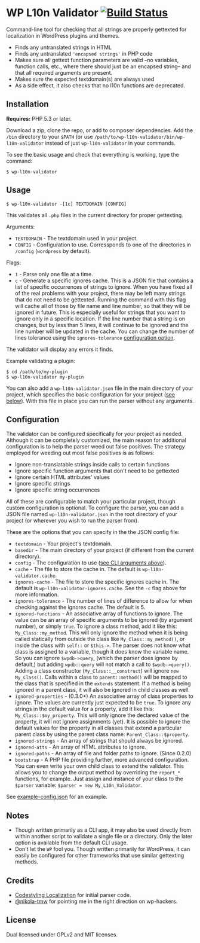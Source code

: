 WP L10n Validator [![Build Status](https://travis-ci.org/JDGrimes/wp-l10n-validator.png?branch=master)](https://travis-ci.org/JDGrimes/wp-l10n-validator)
=================

Command-line tool for checking that all strings are properly gettexted for localization in WordPress plugins and themes.

* Finds any untranslated strings in HTML
* Finds any untranslated `'encapsed strings'` in PHP code
* Makes sure all gettext function parameters are valid –no variables, function
  calls, etc., where there should just be an encapsed string– and that all required
  arguments are present.
* Makes sure the expected textdomain(s) are always used
* As a side effect, it also checks that no l10n functions are deprecated.

Installation
------------

**Requires:** PHP 5.3 or later.

Download a zip, clone the repo, or add to composer dependencies. Add the `/bin` directory to your `$PATH` (or use
`/path/to/wp-l10n-validator/bin/wp-l10n-validator` instead of just `wp-l10n-validator`
in your commands.

To see the basic usage and check that everything is working, type the command:

`$ wp-l10n-validator`

Usage
-----

`$ wp-l10n-validator -[1c] TEXTDOMAIN [CONFIG]`

This validates all `.php` files in the current directory for proper gettexting.

Arguments:
 * `TEXTDOMAIN` - The textdomain used in your project.
 * `CONFIG` - Configuration to use. Corressponds to one of the directories in `/config` (`wordpress` by default).

Flags:
 * `1` - Parse only one file at a time.
 * `c` - Generate a specific ignores cache. This is a JSON file that contains a list
   of specific occurrences of strings to ignore. When you have fixed all of the real
   problems with your project, there may be left many strings that do not need to be
   gettexted. Running the command with this flag will cache all of those by file name
   and line number, so that they will be ignored in future. This is especially useful
   for strings that you want to ignore only in a specific location. If the line number
   that a string is on changes, but by less than 5 lines, it will continue to be
   ignored and the line number will be updated in the cache. You can change the number
   of lines tolerance using the `ignores-tolerance` [configuration option](#configuration).

The validator will display any errors it finds.

Example validating a plugin:

```
$ cd /path/to/my-plugin
$ wp-l10n-validator my-plugin
```

You can also add a `wp-l10n-validator.json` file in the main directory of your
project, which specifies the basic configuration for your project ([see below](#configuration)).
With this file in place you can run the parser without any arguments.

Configuration
-------------

The validator can be configured specifically for your project as needed. Although it
can be completely customized, the main reason for additional configuration is to help
the parser weed out false positives. The strategy employed for weeding out most false
positives is as follows:

* Ignore non-translatable strings inside calls to certain functions
* Ignore specific function arguments that don't need to be gettexted
* Ignore certain HTML attributes' values
* Ignore specific strings
* Ignore specific string occurrences

All of these are configurable to match your particular project, though custom
configuration is optional. To configure the parser, you can add a JSON file named
`wp-l10n-validator.json` in the root directory of your project (or wherever you wish
to run the parser from).

These are the options that you can specify in the the JSON config file:

 * `textdomain` - Your project's textdomain.
 * `basedir` - The main directory of your project (if different from the current directory).
 * `config` - The configuration to use ([see CLI arguments above](#usage)).
 * `cache` - The file to store the cache in. The default is `wp-l10n-validator.cache`.
 * `ignores-cache` - The file to store the specific ignores cache in. The default is
   `wp-l10n-validator-ignores.cache`. See the `-c` flag above for more information.
 * `ignores-tolerance` - The number of lines of difference to allow for when checking
   against the ignores cache. The default is 5.
 * `ignored-functions` - An associative array of functions to ignore. The value can be
   an array of specific arguments to be ignored (by argument number), or simply `true`.
   To ignore a class method, add it like this: `My_Class::my_method`. This will only
   ignore the method when it is being called statically from outside the class like
   `My_Class::my_method()`, or inside the class with `self::` or `$this->`. The parser
   does not know what class is assigned to a variable, though it does know the
   variable name. So you can ignore `$wpdb->query`, (which the parser does ignore by
   default,) but adding `wpdb::query` will not match a call to `$wpdb->query()`. Adding
   a class constructor (`My_Class::__construct`) will ignore `new My_Class()`. Calls
   within a class to `parent::method()` will be mapped to the class that is specified
   in the `extends` statement. If a method is being ignored in a parent class, it
   will also be ignored in child classes as well.
 * `ignored-properties` - (0.3.0+) An associative array of class properties to ignore.
   The values are currently just expected to be `true`. To ignore any strings in the
   default value for a property, add it like this: `My_Class::$my_property`. This
   will only ignore the declared value of the property, it will not ignore
   assignments (yet). It is possible to ignore the default values for the property in
   all classes that extend a particular parent class by using the parent class name:
   `Parent_Class::$property`.
 * `ignored-strings` - An array of strings that should always be ignored.
 * `ignored-atts` - An array of HTML attributes to ignore.
 * `ignored-paths` - An array of file and folder paths to ignore. (Since 0.2.0)
 * `bootstrap` - A PHP file providing further, more advanced configuration. You can
   even write your own child class to extend the validator. This allows you to change
   the output method by overriding the `report_*` functions, for example. Just assign
   and instance of your class to the `$parser` variable: `$parser = new My_L10n_Validator`.

See [example-config.json](example-config.json) for an example.

Notes
-----

* Though written primarily as a CLI app, it may also be used directly from within
  another script to validate a single file or a directory. Only the later option is
  available from the default CLI usage.
* Don't let the `WP` fool you. Though written primarily for WordPress, it can easily
  be configured for other frameworks that use similar gettexting methods.

Credits
-------

* [Codestyling Localization](http://wordpress.org/plugins/codestyling-localization/) for initial parser code.
* [@nikola-tmw](https://github.com/nikolov-tmw) for pointing me in the right direction on wp-hackers.

License
-------

Dual licensed under GPLv2 and MIT licenses.
